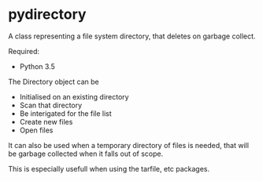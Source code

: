 # pydirectory
A class representing a file system directory, that deletes on garbage collect.

Required:
* Python 3.5

The Directory object can be 
* Initialised on an existing directory
* Scan that directory
* Be interigated for the file list
* Create new files
* Open files

It can also be used when a temporary directory of files is needed, that will be garbage
collected when it falls out of scope.

This is especially usefull when using the tarfile, etc packages.